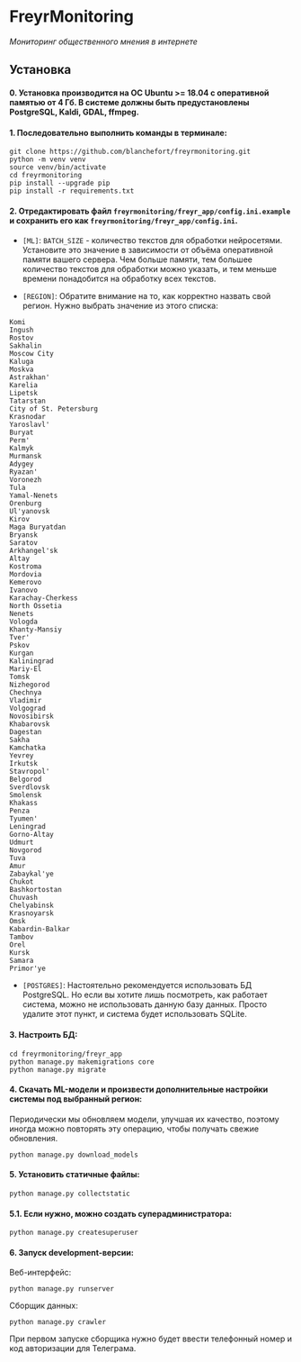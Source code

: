 # FreyrMonitoring
*Мониторинг общественного мнения в интернете*

## Установка

#### 0. Установка производится на ОС Ubuntu >= 18.04 с оперативной памятью от 4 Гб. В системе должны быть предустановлены PostgreSQL, Kaldi, GDAL, ffmpeg.

#### 1. Последовательно выполнить команды в терминале:

```
git clone https://github.com/blanchefort/freyrmonitoring.git
python -m venv venv
source venv/bin/activate
cd freyrmonitoring
pip install --upgrade pip
pip install -r requirements.txt
```

#### 2. Отредактировать файл `freyrmonitoring/freyr_app/config.ini.example` и сохранить его как `freyrmonitoring/freyr_app/config.ini`.

* `[ML]`: `BATCH_SIZE` - количество текстов для обработки нейросетями. Установите это значение в зависимости от объёма оперативной памяти вашего сервера. Чем больше памяти, тем большее количество текстов для обработки можно указать, и тем меньше времени понадобится на обработку всех текстов.

* `[REGION]`: Обратите внимание на то, как корректно назвать свой регион. Нужно выбрать значение из этого списка:

```
Komi
Ingush
Rostov
Sakhalin
Moscow City
Kaluga
Moskva
Astrakhan'
Karelia
Lipetsk
Tatarstan
City of St. Petersburg
Krasnodar
Yaroslavl'
Buryat
Perm'
Kalmyk
Murmansk
Adygey
Ryazan'
Voronezh
Tula
Yamal-Nenets
Orenburg
Ul'yanovsk
Kirov
Maga Buryatdan
Bryansk
Saratov
Arkhangel'sk
Altay
Kostroma
Mordovia
Kemerovo
Ivanovo
Karachay-Cherkess
North Ossetia
Nenets
Vologda
Khanty-Mansiy
Tver'
Pskov
Kurgan
Kaliningrad
Mariy-El
Tomsk
Nizhegorod
Chechnya
Vladimir
Volgograd
Novosibirsk
Khabarovsk
Dagestan
Sakha
Kamchatka
Yevrey
Irkutsk
Stavropol'
Belgorod
Sverdlovsk
Smolensk
Khakass
Penza
Tyumen'
Leningrad
Gorno-Altay
Udmurt
Novgorod
Tuva
Amur
Zabaykal'ye
Chukot
Bashkortostan
Chuvash
Chelyabinsk
Krasnoyarsk
Omsk
Kabardin-Balkar
Tambov
Orel
Kursk
Samara
Primor'ye
```

* `[POSTGRES]`: Настоятельно рекомендуется использовать БД PostgreSQL. Но если вы хотите лишь посмотреть, как работает система, можно не использовать данную базу данных. Просто удалите этот пункт, и система будет использовать SQLite.

#### 3. Настроить БД:

```
cd freyrmonitoring/freyr_app
python manage.py makemigrations core
python manage.py migrate
```

#### 4. Скачать ML-модели и произвести дополнительные настройки системы под выбранный регион:

Периодически мы обновляем модели, улучшая их качество, поэтому иногда можно повторять эту операцию, чтобы получать свежие обновления.

```
python manage.py download_models
```

#### 5. Установить статичные файлы:

```
python manage.py collectstatic
```

#### 5.1. Если нужно, можно создать суперадминистратора:

```
python manage.py createsuperuser
```

#### 6. Запуск development-версии:

Веб-интерфейс:

```
python manage.py runserver
```

Сборщик данных:

```
python manage.py crawler
```

При первом запуске сборщика нужно будет ввести телефонный номер и код авторизации для Телеграма.